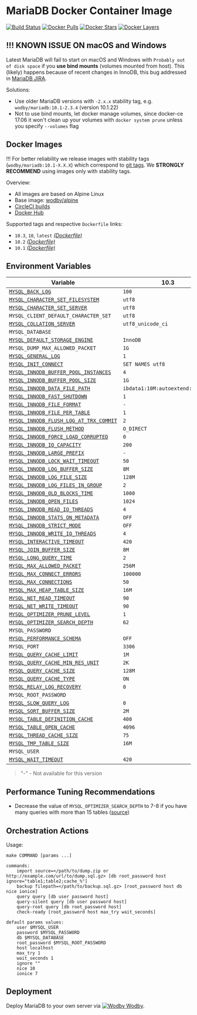 # MariaDB Docker Container Image

[![Build Status](https://circleci.com/gh/wodby/mariadb/tree/master.svg?style=shield&circle-token=cc886e09fd6fd0458c7d0e4563ab90d072ccd0bc)](https://circleci.com/gh/wodby/mariadb)
[![Docker Pulls](https://img.shields.io/docker/pulls/wodby/mariadb.svg)](https://hub.docker.com/r/wodby/mariadb)
[![Docker Stars](https://img.shields.io/docker/stars/wodby/mariadb.svg)](https://hub.docker.com/r/wodby/mariadb)
[![Docker Layers](https://images.microbadger.com/badges/image/wodby/mariadb.svg)](https://microbadger.com/images/wodby/mariadb)

## !!! KNOWN ISSUE ON macOS and Windows

Latest MariaDB will fail to start on macOS and Windows with `Probably out of disk space` if you **use bind mounts** (volumes mounted from host). This (likely) happens because of recent changes in InnoDB, this bug addressed in [MariaDB JIRA](https://jira.mariadb.org/browse/MDEV-16015). 

Solutions:
* Use older MariaDB versions with `-2.x.x` stability tag, e.g. `wodby/mariadb:10.1-2.3.4` (version 10.1.22)
* Not to use bind mounts, let docker manage volumes, since docker-ce 17.06 it won't clean up your volumes with `docker system prune` unless you specify `--volumes` flag

## Docker Images

!!! For better reliability we release images with stability tags (`wodby/mariadb:10.1-X.X.X`) which correspond to [git tags](https://github.com/wodby/mariadb/releases). We **STRONGLY RECOMMEND** using images only with stability tags. 

Overview:

* All images are based on Alpine Linux
* Base image: [wodby/alpine](https://github.com/wodby/alpine)
* [CircleCI builds](https://circleci.com/gh/wodby/mariadb) 
* [Docker Hub](https://hub.docker.com/r/wodby/mariadb)

Supported tags and respective `Dockerfile` links:

* `10.3`, `10`, `latest` [_(Dockerfile)_](https://github.com/wodby/mariadb/tree/master/10/Dockerfile)
* `10.2` [_(Dockerfile)_](https://github.com/wodby/mariadb/tree/master/10/Dockerfile)
* `10.1` [_(Dockerfile)_](https://github.com/wodby/mariadb/tree/master/10/Dockerfile)

## Environment Variables

[`MYSQL_BACK_LOG`]: https://mariadb.com/kb/en/library/server-system-variables#back_log
[`MYSQL_CHARACTER_SET_FILESYSTEM`]: https://mariadb.com/kb/en/library/server-system-variables#character_set_filesystem 
[`MYSQL_CHARACTER_SET_SERVER`]: https://mariadb.com/kb/en/library/server-system-variables#character_set_server 
[`MYSQL_COLLATION_SERVER`]: https://mariadb.com/kb/en/library/server-system-variables#collation_server
[`MYSQL_DEFAULT_STORAGE_ENGINE`]: https://mariadb.com/kb/en/library/server-system-variables#default_storage_engine
[`MYSQL_GENERAL_LOG`]: https://mariadb.com/kb/en/library/server-system-variables#general_log
[`MYSQL_INIT_CONNECT`]: https://mariadb.com/kb/en/library/server-system-variables#init_connect
[`MYSQL_INNODB_BUFFER_POOL_INSTANCES`]: https://mariadb.com/kb/en/library/xtradbinnodb-server-system-variables#innodb_buffer_pool_instances
[`MYSQL_INNODB_BUFFER_POOL_SIZE`]: https://mariadb.com/kb/en/library/xtradbinnodb-server-system-variables#innodb_buffer_pool_size
[`MYSQL_INNODB_DATA_FILE_PATH`]: https://mariadb.com/kb/en/library/xtradbinnodb-server-system-variables#innodb_data_file_path
[`MYSQL_INNODB_FAST_SHUTDOWN`]: https://mariadb.com/kb/en/library/xtradbinnodb-server-system-variables#innodb_fast_shutdown
[`MYSQL_INNODB_FILE_FORMAT`]: https://mariadb.com/kb/en/library/xtradbinnodb-server-system-variables#innodb_file_format
[`MYSQL_INNODB_FILE_PER_TABLE`]: https://mariadb.com/kb/en/library/xtradbinnodb-server-system-variables#innodb_file_per_table
[`MYSQL_INNODB_FLUSH_LOG_AT_TRX_COMMIT`]: https://mariadb.com/kb/en/library/xtradbinnodb-server-system-variables#innodb_flush_log_at_trx_commit
[`MYSQL_INNODB_FLUSH_METHOD`]: https://mariadb.com/kb/en/library/xtradbinnodb-server-system-variables#innodb_flush_method
[`MYSQL_INNODB_FORCE_LOAD_CORRUPTED`]: https://mariadb.com/kb/en/library/xtradbinnodb-server-system-variables#innodb_force_load_corrupted
[`MYSQL_INNODB_IO_CAPACITY`]: https://mariadb.com/kb/en/library/xtradbinnodb-server-system-variables#innodb_io_capacity
[`MYSQL_INNODB_LARGE_PREFIX`]: https://mariadb.com/kb/en/library/xtradbinnodb-server-system-variables#innodb_large_prefix
[`MYSQL_INNODB_LOCK_WAIT_TIMEOUT`]: https://mariadb.com/kb/en/library/xtradbinnodb-server-system-variables#innodb_lock_wait_timeout
[`MYSQL_INNODB_LOG_BUFFER_SIZE`]: https://mariadb.com/kb/en/library/xtradbinnodb-server-system-variables#innodb_log_buffer_size
[`MYSQL_INNODB_LOG_FILE_SIZE`]: https://mariadb.com/kb/en/library/xtradbinnodb-server-system-variables#innodb_log_file_size
[`MYSQL_INNODB_LOG_FILES_IN_GROUP`]: https://mariadb.com/kb/en/library/xtradbinnodb-server-system-variables#innodb_log_files_in_group
[`MYSQL_INNODB_OLD_BLOCKS_TIME`]: https://mariadb.com/kb/en/library/xtradbinnodb-server-system-variables#innodb_old_blocks_time
[`MYSQL_INNODB_OPEN_FILES`]: https://mariadb.com/kb/en/library/xtradbinnodb-server-system-variables#innodb_open_files
[`MYSQL_INNODB_READ_IO_THREADS`]: https://mariadb.com/kb/en/library/xtradbinnodb-server-system-variables#innodb_read_io_threads
[`MYSQL_INNODB_STATS_ON_METADATA`]: https://mariadb.com/kb/en/library/xtradbinnodb-server-system-variables#innodb_stats_on_metadata
[`MYSQL_INNODB_STRICT_MODE`]: https://mariadb.com/kb/en/library/xtradbinnodb-server-system-variables#innodb_strict_mode
[`MYSQL_INNODB_WRITE_IO_THREADS`]: https://mariadb.com/kb/en/library/xtradbinnodb-server-system-variables#innodb_write_io_threads
[`MYSQL_INTERACTIVE_TIMEOUT`]: https://mariadb.com/kb/en/library/server-system-variables#interactive_timeout
[`MYSQL_JOIN_BUFFER_SIZE`]: https://mariadb.com/kb/en/library/server-system-variables#join_buffer_size
[`MYSQL_LONG_QUERY_TIME`]: https://mariadb.com/kb/en/library/server-system-variables#long_query_time
[`MYSQL_MAX_ALLOWED_PACKET`]: https://mariadb.com/kb/en/library/server-system-variables#max_allowed_packet
[`MYSQL_MAX_CONNECT_ERRORS`]: https://mariadb.com/kb/en/library/server-system-variables#max_connect_errors
[`MYSQL_MAX_CONNECTIONS`]: https://mariadb.com/kb/en/library/server-system-variables#max_connections
[`MYSQL_MAX_HEAP_TABLE_SIZE`]: https://mariadb.com/kb/en/library/server-system-variables#max_heap_table_size
[`MYSQL_NET_READ_TIMEOUT`]: https://mariadb.com/kb/en/library/server-system-variables#net_read_timeout
[`MYSQL_NET_WRITE_TIMEOUT`]: https://mariadb.com/kb/en/library/server-system-variables#net_write_timeout
[`MYSQL_OPTIMIZER_PRUNE_LEVEL`]: https://mariadb.com/kb/en/library/server-system-variables/#optimizer_prune_level
[`MYSQL_OPTIMIZER_SEARCH_DEPTH`]: https://mariadb.com/kb/en/library/server-system-variables/#optimizer_search_depth
[`MYSQL_PERFORMANCE_SCHEMA`]: https://mariadb.com/kb/en/library/performance-schema-system-variables#performance_schema
[`MYSQL_QUERY_CACHE_LIMIT`]: https://mariadb.com/kb/en/library/server-system-variables#query_cache_limit
[`MYSQL_QUERY_CACHE_MIN_RES_UNIT`]: https://mariadb.com/kb/en/library/server-system-variables#query_cache_min_res_unit
[`MYSQL_QUERY_CACHE_SIZE`]: https://mariadb.com/kb/en/library/server-system-variables#query_cache_size
[`MYSQL_QUERY_CACHE_TYPE`]: https://mariadb.com/kb/en/library/server-system-variables#query_cache_type
[`MYSQL_RELAY_LOG_RECOVERY`]: https://mariadb.com/kb/en/library/replication-and-binary-log-server-system-variables#relay_log_recovery
[`MYSQL_SLOW_QUERY_LOG`]: https://mariadb.com/kb/en/library/server-system-variables#slow_query_log
[`MYSQL_SORT_BUFFER_SIZE`]: https://mariadb.com/kb/en/library/server-system-variables#sort_buffer_size
[`MYSQL_TABLE_DEFINITION_CACHE`]: https://mariadb.com/kb/en/library/server-system-variables#table_definition_cache
[`MYSQL_TABLE_OPEN_CACHE`]: https://mariadb.com/kb/en/library/server-system-variables#table_open_cache
[`MYSQL_THREAD_CACHE_SIZE`]: https://mariadb.com/kb/en/library/server-system-variables#thread_cache_size
[`MYSQL_TMP_TABLE_SIZE`]: https://mariadb.com/kb/en/library/server-system-variables#tmp_table_size
[`MYSQL_WAIT_TIMEOUT`]: https://mariadb.com/kb/en/library/server-system-variables#wait_timeout

| Variable                                 | 10.3                | 10.2                | 10.1              |
| ---------------------------------------- | ------------------- | ------------------- | ----------------- |
| [`MYSQL_BACK_LOG`]                       | `100`               | `100`               | `100`             |
| [`MYSQL_CHARACTER_SET_FILESYSTEM`]       | `utf8`              | `utf8`              | `utf8`            |
| [`MYSQL_CHARACTER_SET_SERVER`]           | `utf8`              | `utf8`              | `utf8`            |
| `MYSQL_CLIENT_DEFAULT_CHARACTER_SET`     | `utf8`              | `utf8`              | `utf8`            |
| [`MYSQL_COLLATION_SERVER`]               | `utf8_unicode_ci`   | `utf8_unicode_ci`   | `utf8_unicode_ci` |
| `MYSQL_DATABASE`                         |                     |                     |                   |
| [`MYSQL_DEFAULT_STORAGE_ENGINE`]         | `InnoDB`            | `InnoDB`            | `InnoDB`          |
| `MYSQL_DUMP_MAX_ALLOWED_PACKET`          | `1G`                | `1G`                | `1G`              |
| [`MYSQL_GENERAL_LOG`]                    | `1`                 | `1`                 | `1`               |
| [`MYSQL_INIT_CONNECT`]                   | `SET NAMES utf8`    | `SET NAMES utf8`    | `SET NAMES utf8`  |
| [`MYSQL_INNODB_BUFFER_POOL_INSTANCES`]   | `4`                 | `4`                 | `4`               |
| [`MYSQL_INNODB_BUFFER_POOL_SIZE`]        | `1G`                | `1G`                | `1G`              |
| [`MYSQL_INNODB_DATA_FILE_PATH`]          | `ibdata1:10M:autoextend:max:10G` | `ibdata1:10M:autoextend:max:10G` | `ibdata1:10M:autoextend:max:10G` |
| [`MYSQL_INNODB_FAST_SHUTDOWN`]           | `1`                 | `1`                 | `1`               |
| [`MYSQL_INNODB_FILE_FORMAT`]             | `-`                 | `-`                 | `barracuda`       |
| [`MYSQL_INNODB_FILE_PER_TABLE`]          | `1`                 | `1`                 | `1`               |
| [`MYSQL_INNODB_FLUSH_LOG_AT_TRX_COMMIT`] | `2`                 | `2`                 | `2`               |
| [`MYSQL_INNODB_FLUSH_METHOD`]            | `O_DIRECT`          | `O_DIRECT`          | `O_DIRECT`        |
| [`MYSQL_INNODB_FORCE_LOAD_CORRUPTED`]    | `0`                 | `0`                 | `0`               |
| [`MYSQL_INNODB_IO_CAPACITY`]             | `200`               | `200`               | `200`             |
| [`MYSQL_INNODB_LARGE_PREFIX`]            | `-`                 | `-`                 | `1`               |
| [`MYSQL_INNODB_LOCK_WAIT_TIMEOUT`]       | `50`                | `50`                | `50`              |
| [`MYSQL_INNODB_LOG_BUFFER_SIZE`]         | `8M`                | `8M`                | `8M`              |
| [`MYSQL_INNODB_LOG_FILE_SIZE`]           | `128M`              | `128M`              | `128M`            |
| [`MYSQL_INNODB_LOG_FILES_IN_GROUP`]      | `2`                 | `2`                 | `2`               |
| [`MYSQL_INNODB_OLD_BLOCKS_TIME`]         | `1000`              | `1000`              | `1000`            |
| [`MYSQL_INNODB_OPEN_FILES`]              | `1024`              | `1024`              | `1024`            |
| [`MYSQL_INNODB_READ_IO_THREADS`]         | `4`                 | `4`                 | `4`               |
| [`MYSQL_INNODB_STATS_ON_METADATA`]       | `OFF`               | `OFF`               | `OFF`             |
| [`MYSQL_INNODB_STRICT_MODE`]             | `OFF`               | `OFF`               | `OFF`             |
| [`MYSQL_INNODB_WRITE_IO_THREADS`]        | `4`                 | `4`                 | `4`               |
| [`MYSQL_INTERACTIVE_TIMEOUT`]            | `420`               | `420`               | `420`             |
| [`MYSQL_JOIN_BUFFER_SIZE`]               | `8M`                | `8M`                | `8M`              |
| [`MYSQL_LONG_QUERY_TIME`]                | `2`                 | `2`                 | `2`               |
| [`MYSQL_MAX_ALLOWED_PACKET`]             | `256M`              | `256M`              | `256M`            |
| [`MYSQL_MAX_CONNECT_ERRORS`]             | `100000`            | `100000`            | `100000`          |
| [`MYSQL_MAX_CONNECTIONS`]                | `50`                | `50`                | `50`              |
| [`MYSQL_MAX_HEAP_TABLE_SIZE`]            | `16M`               | `16M`               | `16M`             |
| [`MYSQL_NET_READ_TIMEOUT`]               | `90`                | `90`                | `90`              |
| [`MYSQL_NET_WRITE_TIMEOUT`]              | `90`                | `90`                | `90`              |
| [`MYSQL_OPTIMIZER_PRUNE_LEVEL`]          | `1`                 | `1`                 | `1`               |
| [`MYSQL_OPTIMIZER_SEARCH_DEPTH`]         | `62`                | `62`                | `62`              |
| `MYSQL_PASSWORD`                         |                     |                     |                   |
| [`MYSQL_PERFORMANCE_SCHEMA`]             | `OFF`               | `OFF`               | `OFF`             |
| `MYSQL_PORT`                             | `3306`              | `3306`              | `3306`            |
| [`MYSQL_QUERY_CACHE_LIMIT`]              | `1M`                | `1M`                | `1M`              |
| [`MYSQL_QUERY_CACHE_MIN_RES_UNIT`]       | `2K`                | `2K`                | `2K`              |
| [`MYSQL_QUERY_CACHE_SIZE`]               | `128M`              | `128M`              | `128M`            |
| [`MYSQL_QUERY_CACHE_TYPE`]               | `ON`                | `ON`                | `ON`              |
| [`MYSQL_RELAY_LOG_RECOVERY`]             | `0`                 | `0`                 | `0`               |
| `MYSQL_ROOT_PASSWORD`                    |                     |                     |                   |
| [`MYSQL_SLOW_QUERY_LOG`]                 | `0`                 | `0`                 | `0`               |
| [`MYSQL_SORT_BUFFER_SIZE`]               | `2M`                | `2M`                | `2M`              |
| [`MYSQL_TABLE_DEFINITION_CACHE`]         | `400`               | `400`               | `400`             |
| [`MYSQL_TABLE_OPEN_CACHE`]               | `4096`              | `4096`              | `4096`            |
| [`MYSQL_THREAD_CACHE_SIZE`]              | `75`                | `75`                | `75`              |
| [`MYSQL_TMP_TABLE_SIZE`]                 | `16M`               | `16M`               | `16M`             |
| `MYSQL_USER`                             |                     |                     |                   |
| [`MYSQL_WAIT_TIMEOUT`]                   | `420`               | `420`               | `420`             |

> "-" - Not available for this version

## Performance Tuning Recommendations

* Decrease the value of `MYSQL_OPTIMIZER_SEARCH_DEPTH` to 7-8 if you have many queries with more than 15 tables ([source](https://mariadb.com/resources/blog/setting-optimizer-search-depth-mysql))

## Orchestration Actions

Usage:
```
make COMMAND [params ...]
 
commands:
    import source=</path/to/dump.zip or http://example.com/url/to/dump.sql.gz> [db root_password host ignore="table1;table2;cache_%"] 
    backup filepath=</path/to/backup.sql.gz> [root_password host db nice ionice] 
    query query [db user password host] 
    query-silent query [db user password host] 
    query-root query [db root_password host]
    check-ready [root_password host max_try wait_seconds]  
    
default params values:
    user $MYSQL_USER
    password $MYSQL_PASSWORD
    db $MYSQL_DATABASE
    root_password $MYSQL_ROOT_PASSWORD
    host localhost
    max_try 1
    wait_seconds 1
    ignore ""
    nice 10
    ionice 7
```

## Deployment

Deploy MariaDB to your own server via [![Wodby](https://www.google.com/s2/favicons?domain=wodby.com) Wodby](https://cloud.wodby.com/stackhub/3aa42a7c-db8b-40e9-aa3c-06218724fae6/overview).
